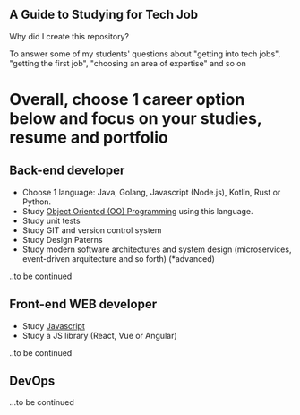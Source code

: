 ## A Guide to Studying for Tech Job

Why did I create this repository? 

To answer some of my students' questions about "getting into tech jobs", "getting the first job", "choosing an area of ​​expertise" and so on

# Overall, choose 1 career option below and focus on your studies, resume and portfolio

## Back-end developer

- Choose 1 language: Java, Golang, Javascript (Node.js), Kotlin, Rust or Python. 
- Study [Object Oriented (OO) Programming](https://books.google.com.br/books/about/Head_First_Object_Oriented_Analysis_and.html?id=-QpmamSKl_EC&redir_esc=y) using this language.
- Study unit tests
- Study GIT and version control system
- Study Design Paterns
- Study modern software architectures and system design (microservices, event-driven arquitecture and so forth) (*advanced)

..to be continued

## Front-end WEB developer

 - Study [Javascript](https://eloquentjavascript.net/) 
 - Study a JS library (React, Vue or Angular)
 
 ..to be continued
 
 ## DevOps
 
 ...to be continued
